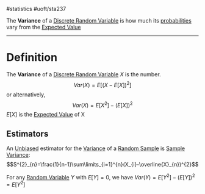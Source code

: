 #statistics 
#uoft/sta237 

The **Variance** of a [Discrete Random Variable](Discrete%20Random%20Variable.md) is how much its [probabilities](Probability%20Mass%20Function.md) vary from the [Expected Value](Expected%20Value.md)

---
# Definition
The **Variance** of a [Discrete Random Variable](Discrete%20Random%20Variable.md) *X* is the number. $$Var(X)=E[(X-E[X])^{2}]$$ or alternatively,$$Var(X)=E[X^2]-(E[X])^2$$
$E[X]$ is the [Expected Value](Expected%20Value.md) of X

## Estimators
An [Unbiased](../STA238%20Notes/Bias.md) estimator for the [Variance](.md) of a [Random Sample](../STA238%20Notes/Random%20Sample.md) is [Sample Variance](../STA238%20Notes/Sample%20Variance.md):
$$S^{2}_{n}=\frac{1}{n-1}\sum\limits_{i=1}^{n}(X_{i}-\overline{X}_{n})^{2}$$

For any [Random Variable](../STA238%20Notes/Random%20Variable.md) $Y$ with $E[Y]=0$, we have
$Var(Y)=E[Y^{2}]-(E[Y])^{2}=E[Y^{2}]$
